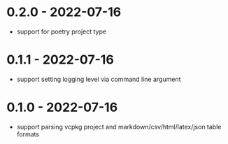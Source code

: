 # 0.2.0 - 2022-07-16
* support for poetry project type
# 0.1.1 - 2022-07-16
* support setting logging level via command line argument
# 0.1.0 - 2022-07-16
* support parsing vcpkg project and markdown/csv/html/latex/json table formats
